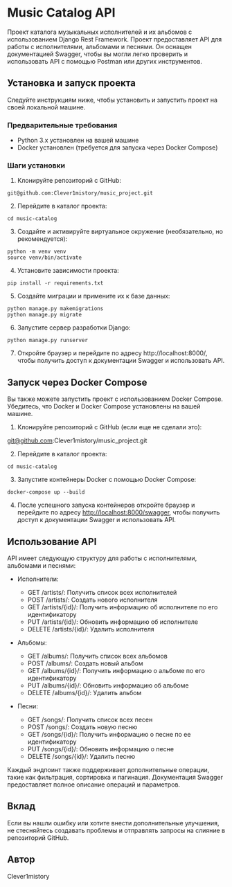 # Music Catalog API

Проект каталога музыкальных исполнителей и их альбомов с использованием Django Rest Framework. Проект предоставляет API для работы с исполнителями, альбомами и песнями. Он оснащен документацией Swagger, чтобы вы могли легко проверить и использовать API с помощью Postman или других инструментов.

## Установка и запуск проекта

Следуйте инструкциям ниже, чтобы установить и запустить проект на своей локальной машине.

### Предварительные требования

- Python 3.x установлен на вашей машине
- Docker установлен (требуется для запуска через Docker Compose)

### Шаги установки

1. Клонируйте репозиторий с GitHub:

```
git@github.com:Clever1mistory/music_project.git
```
2. Перейдите в каталог проекта:
```
cd music-catalog
```
3. Создайте и активируйте виртуальное окружение (необязательно, но рекомендуется):
```
python -m venv venv
source venv/bin/activate
```
4. Установите зависимости проекта:
```
pip install -r requirements.txt
```
5. Создайте миграции и примените их к базе данных:
```
python manage.py makemigrations
python manage.py migrate
```
6. Запустите сервер разработки Django:
```
python manage.py runserver
```
7. Откройте браузер и перейдите по адресу http://localhost:8000/, чтобы получить доступ к документации Swagger и использовать API.

## Запуск через Docker Compose

Вы также можете запустить проект с использованием Docker Compose. Убедитесь, что Docker и Docker Compose установлены на вашей машине.

1. Клонируйте репозиторий с GitHub (если еще не сделали это):

git@github.com:Clever1mistory/music_project.git

2. Перейдите в каталог проекта:
```
cd music-catalog
```
3. Запустите контейнеры Docker с помощью Docker Compose:
```
docker-compose up --build
```
4. После успешного запуска контейнеров откройте браузер и перейдите по адресу [<http://localhost:8000/swagger>](http://localhost:8000/swagger), чтобы получить доступ к документации Swagger и использовать API.

## Использование API

API имеет следующую структуру для работы с исполнителями, альбомами и песнями:

- Исполнители:
  - GET /artists/: Получить список всех исполнителей
  - POST /artists/: Создать нового исполнителя
  - GET /artists/{id}/: Получить информацию об исполнителе по его идентификатору
  - PUT /artists/{id}/: Обновить информацию об исполнителе
  - DELETE /artists/{id}/: Удалить исполнителя

- Альбомы:
  - GET /albums/: Получить список всех альбомов
  - POST /albums/: Создать новый альбом
  - GET /albums/{id}/: Получить информацию о альбоме по его идентификатору
  - PUT /albums/{id}/: Обновить информацию об альбоме
  - DELETE /albums/{id}/: Удалить альбом

- Песни:
  - GET /songs/: Получить список всех песен
  - POST /songs/: Создать новую песню
  - GET /songs/{id}/: Получить информацию о песне по ее идентификатору
  - PUT /songs/{id}/: Обновить информацию о песне
  - DELETE /songs/{id}/: Удалить песню


Каждый эндпоинт также поддерживает дополнительные операции, такие как фильтрация, сортировка и пагинация. Документация Swagger предоставляет полное описание операций и параметров.

## Вклад

Если вы нашли ошибку или хотите внести дополнительные улучшения, не стесняйтесь создавать проблемы и отправлять запросы на слияние в репозиторий GitHub.


## Автор
Clever1mistory
